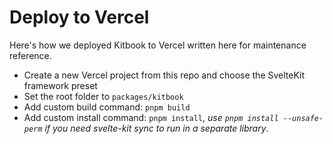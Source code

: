 # Deploy to Vercel

Here's how we deployed Kitbook to Vercel written here for maintenance reference.

- Create a new Vercel project from this repo and choose the SvelteKit framework preset
- Set the root folder to `packages/kitbook`
- Add custom build command: `pnpm build`
- Add custom install command: `pnpm install`, *use `pnpm install --unsafe-perm` if you need svelte-kit sync to run in a separate library*.

